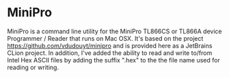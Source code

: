 # MiniPro
MiniPro is a command line utility for the MiniPro TL866CS or TL866A device Programmer / Reader that runs on Mac OSX.  It's based on the project https://github.com/vdudouyt/minipro and is provided here as a JetBrains CLion project.  In addition, I've added the ability to read and write to/from Intel Hex ASCII files by adding the suffix ".hex" to the the file name used for reading or writing.

